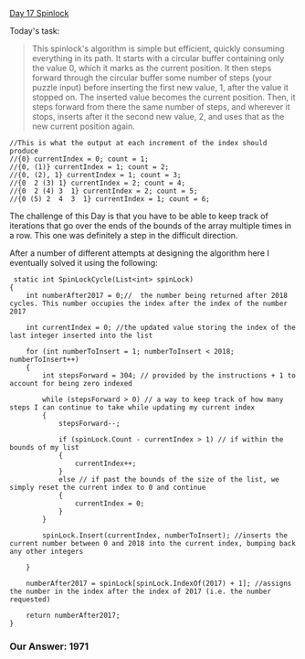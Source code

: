 [Day 17 Spinlock](http://adventofcode.com/2017/day/17)


Today's task: 

>This spinlock's algorithm is simple but efficient, quickly consuming everything in its path. It starts with a circular buffer 
containing only the value 0, which it marks as the current position. It then steps forward through the circular buffer some number
of steps (your puzzle input) before inserting the first new value, 1, after the value it stopped on. The inserted value becomes the
current position. Then, it steps forward from there the same number of steps, and wherever it stops, inserts after it the second new
value, 2, and uses that as the new current position again.

```
//This is what the output at each increment of the index should produce  
//{0} currentIndex = 0; count = 1;  
//{0, (1)} currentIndex = 1; count = 2;  
//{0, (2), 1} currentIndex = 1; count = 3;  
//{0  2 (3) 1} currentIndex = 2; count = 4;  
//{0  2 (4) 3  1} currentIndex = 2; count = 5;  
//{0 (5) 2  4  3  1} currentIndex = 1; count = 6;  
```

The challenge of this Day is that you have to be able to keep track of iterations that go over the ends of the bounds of the array 
multiple times in a row. This one was definitely a step in the difficult direction. 

After a number of different attempts at designing the algorithm here I eventually solved it using the following: 

```
 static int SpinLockCycle(List<int> spinLock)
{
    int numberAfter2017 = 0;//  the number being returned after 2018 cycles. This number occupies the index after the index of the number 2017

    int currentIndex = 0; //the updated value storing the index of the last integer inserted into the list

    for (int numberToInsert = 1; numberToInsert < 2018; numberToInsert++)
    {
        int stepsForward = 304; // provided by the instructions + 1 to account for being zero indexed

        while (stepsForward > 0) // a way to keep track of how many steps I can continue to take while updating my current index
        {
            stepsForward--;

            if (spinLock.Count - currentIndex > 1) // if within the bounds of my list
            {
                currentIndex++;
            }
            else // if past the bounds of the size of the list, we simply reset the current index to 0 and continue
            {
                currentIndex = 0;
            }
        }

        spinLock.Insert(currentIndex, numberToInsert); //inserts the current number between 0 and 2018 into the current index, bumping back any other integers

    }

    numberAfter2017 = spinLock[spinLock.IndexOf(2017) + 1]; //assigns the number in the index after the index of 2017 (i.e. the number requested) 

    return numberAfter2017;
}
```

### Our Answer: 1971



